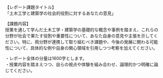 【レポート課題タイトル】  
「土木工学と建築学の社会的役割に対するあなたの意見」

【課題内容】  
授業を通して学んだ土木工学・建築学の基礎的な概念や事例を踏まえ、これらの分野が社会で果たす役割や重要性について、あなた自身の意見や主張を示してください。特に、両分野が連携して取り組むべき課題や、今後の発展に関わる可能性について、具体的な例や自身の関心領域を引用しつつ考察を加えてください。

・レポート全体の分量は1600字とします。  
・授業内容を踏まえつつ、自らの視点や体験を組み合わせ、論理的かつ明確に論じてください。  